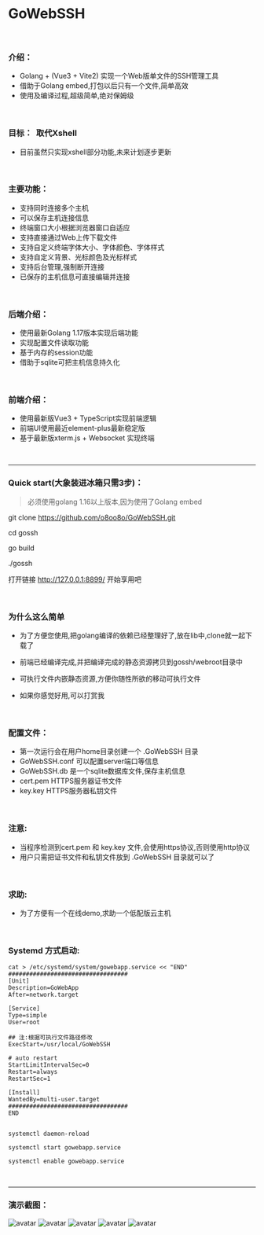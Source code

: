# GoWebSSH
<br/>

### 介绍：
* Golang + (Vue3 + Vite2)  实现一个Web版单文件的SSH管理工具
* 借助于Golang embed,打包以后只有一个文件,简单高效
* 使用及编译过程,超级简单,绝对保姆级
<br/>


### 目标：&nbsp;&nbsp;取代Xshell
* 目前虽然只实现xshell部分功能,未来计划逐步更新
<br/>


### 主要功能：
* 支持同时连接多个主机
* 可以保存主机连接信息
* 终端窗口大小根据浏览器窗口自适应
* 支持直接通过Web上传下载文件
* 支持自定义终端字体大小、字体颜色、字体样式
* 支持自定义背景、光标颜色及光标样式
* 支持后台管理,强制断开连接
* 已保存的主机信息可直接编辑并连接

<br/>


### 后端介绍：
* 使用最新Golang 1.17版本实现后端功能
* 实现配置文件读取功能
* 基于内存的session功能
* 借助于sqlite可把主机信息持久化
<br/>



### 前端介绍：
* 使用最新版Vue3 + TypeScript实现前端逻辑
* 前端UI使用最近element-plus最新稳定版
* 基于最新版xterm.js + Websocket 实现终端
<br/>

---
### Quick start(大象装进冰箱只需3步)：
>  必须使用golang 1.16以上版本,因为使用了Golang embed

git clone https://github.com/o8oo8o/GoWebSSH.git

cd gossh

go build

./gossh

打开链接 http://127.0.0.1:8899/ 开始享用吧

<br/>

### 为什么这么简单

* 为了方便您使用,把golang编译的依赖已经整理好了,放在lib中,clone就一起下载了

* 前端已经编译完成,并把编译完成的静态资源拷贝到gossh/webroot目录中

* 可执行文件内嵌静态资源,方便你随性所欲的移动可执行文件

* 如果你感觉好用,可以打赏我

<br/>

### 配置文件：

* 第一次运行会在用户home目录创建一个 .GoWebSSH 目录
* GoWebSSH.conf 可以配置server端口等信息
* GoWebSSH.db  是一个sqlite数据库文件,保存主机信息
* cert.pem HTTPS服务器证书文件
* key.key  HTTPS服务器私钥文件

<br/>

### 注意: 
* 当程序检测到cert.pem 和 key.key 文件,会使用https协议,否则使用http协议
* 用户只需把证书文件和私钥文件放到 .GoWebSSH 目录就可以了

<br/>

### 求助: 
* 为了方便有一个在线demo,求助一个低配版云主机

<br/>

### Systemd 方式启动: 
```shell
cat > /etc/systemd/system/gowebapp.service << "END"
##################################
[Unit]
Description=GoWebApp
After=network.target

[Service]
Type=simple
User=root

## 注:根据可执行文件路径修改
ExecStart=/usr/local/GoWebSSH

# auto restart
StartLimitIntervalSec=0
Restart=always
RestartSec=1

[Install]
WantedBy=multi-user.target
##################################
END


systemctl daemon-reload

systemctl start gowebapp.service

systemctl enable gowebapp.service

```

<br/>

---
### 演示截图：
![avatar](./img/a.png)
![avatar](./img/b.png)
![avatar](./img/c.png)
![avatar](./img/d.png)
![avatar](./img/e.png)

